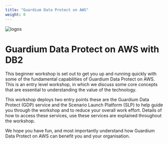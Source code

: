 ```yaml
---
title: "Guardium Data Protect on AWS"
weight: 0
---
```


![logos](/static/images/logos.png)

# Guardium Data Protect on AWS with DB2

This beginner workshop is set out to get you up and running quickly with some of the fundamental capabilities of Guardium Data Protect on AWS. This is an entry level workshop, in which we discuss some core concepts that are essential to understanding the value of the technology. 

This workshop deploys two entry points these are the Guardium Data Protect (GDP) service and the Scenario Launch Platform (SLP) to help guide you through the workshop and to reduce your overall work effort. Details of how to access these services, use these services are explained throughout the workshop.

We hope you have fun, and most importantly understand how Guardium Data Protect on AWS can benefit you and your organisation.
